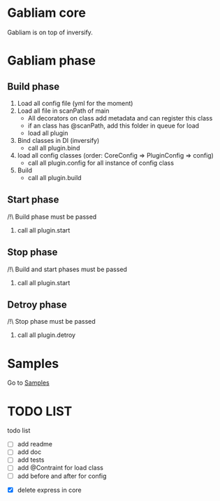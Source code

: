 # Gabliam core

Gabliam is on top of inversify.


# Gabliam phase

## Build phase

1. Load all config file (yml for the moment)
2. Load all file in scanPath of main
	- All decorators on class add metadata and can register this class
	- if an class has @scanPath, add this folder in queue for load
	- load all plugin
3. Bind classes in DI (inversify)
	- call all plugin.bind
4. load all config classes (order: CoreConfig => PluginConfig => config)
	- call all plugin.config for all instance of config class
5. Build
	- call all plugin.build

## Start phase
/!\ Build phase must be passed

1. call all plugin.start

## Stop phase
/!\ Build and start phases must be passed

1. call all plugin.start

## Detroy phase
/!\ Stop phase must be passed

1. call all plugin.detroy

# Samples
Go to [Samples]



# TODO LIST


todo list
- [ ] add readme
- [ ] add doc
- [ ] add tests
- [ ] add @Contraint for load class
- [ ] add before and after for config

[Samples]: <https://github.com/gabliam/sample>


- [x] delete express in core
